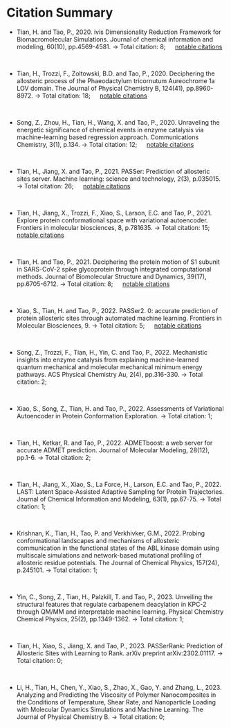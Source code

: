 # Citation Summary

- Tian, H. and Tao, P., 2020. ivis Dimensionality Reduction Framework for Biomacromolecular Simulations. Journal of chemical information and modeling, 60(10), pp.4569-4581.
-> Total citation: 8; &emsp; [notable citations](details/ivis-jcim.md)
<br>

- Tian, H., Trozzi, F., Zoltowski, B.D. and Tao, P., 2020. Deciphering the allosteric process of the Phaeodactylum tricornutum Aureochrome 1a LOV domain. The Journal of Physical Chemistry B, 124(41), pp.8960-8972. 
-> Total citation: 18; &emsp; [notable citations](details/ptau1a-jpcb.md)
<br>

- Song, Z., Zhou, H., Tian, H., Wang, X. and Tao, P., 2020. Unraveling the energetic significance of chemical events in enzyme catalysis via machine-learning based regression approach. Communications Chemistry, 3(1), p.134.
-> Total citation: 12; &emsp; [notable citations](details/enzyme-comm.md)
<br>

- Tian, H., Jiang, X. and Tao, P., 2021. PASSer: Prediction of allosteric sites server. Machine learning: science and technology, 2(3), p.035015.
-> Total citation: 26; &emsp; [notable citations](details/passer-mlst.md)
<br>

- Tian, H., Jiang, X., Trozzi, F., Xiao, S., Larson, E.C. and Tao, P., 2021. Explore protein conformational space with variational autoencoder. Frontiers in molecular biosciences, 8, p.781635.
-> Total citation: 15; &emsp; [notable citations](details/vae-frontier.md)
<br>

- Tian, H. and Tao, P., 2021. Deciphering the protein motion of S1 subunit in SARS-CoV-2 spike glycoprotein through integrated computational methods. Journal of Biomolecular Structure and Dynamics, 39(17), pp.6705-6712.
-> Total citation: 8; &emsp; [notable citations](details/covid-jbsd.md)
<br>

- Xiao, S., Tian, H. and Tao, P., 2022. PASSer2. 0: accurate prediction of protein allosteric sites through automated machine learning. Frontiers in Molecular Biosciences, 9.
-> Total citation: 5; &emsp; [notable citations](details/passer2-frontier.md)
<br>

- Song, Z., Trozzi, F., Tian, H., Yin, C. and Tao, P., 2022. Mechanistic insights into enzyme catalysis from explaining machine-learned quantum mechanical and molecular mechanical minimum energy pathways. ACS Physical Chemistry Au, 2(4), pp.316-330.
-> Total citation: 2;
<br>

- Xiao, S., Song, Z., Tian, H. and Tao, P., 2022. Assessments of Variational Autoencoder in Protein Conformation Exploration.
-> Total citation: 1;
<br>

- Tian, H., Ketkar, R. and Tao, P., 2022. ADMETboost: a web server for accurate ADMET prediction. Journal of Molecular Modeling, 28(12), pp.1-6.
-> Total citation: 2;
<br>

- Tian, H., Jiang, X., Xiao, S., La Force, H., Larson, E.C. and Tao, P., 2022. LAST: Latent Space-Assisted Adaptive Sampling for Protein Trajectories. Journal of Chemical Information and Modeling, 63(1), pp.67-75.
-> Total citation: 1;
<br>

- Krishnan, K., Tian, H., Tao, P. and Verkhivker, G.M., 2022. Probing conformational landscapes and mechanisms of allosteric communication in the functional states of the ABL kinase domain using multiscale simulations and network-based mutational profiling of allosteric residue potentials. The Journal of Chemical Physics, 157(24), p.245101.
-> Total citation: 1;
<br>

- Yin, C., Song, Z., Tian, H., Palzkill, T. and Tao, P., 2023. Unveiling the structural features that regulate carbapenem deacylation in KPC-2 through QM/MM and interpretable machine learning. Physical Chemistry Chemical Physics, 25(2), pp.1349-1362.
-> Total citation: 1;
<br>

- Tian, H., Xiao, S., Jiang, X. and Tao, P., 2023. PASSerRank: Prediction of Allosteric Sites with Learning to Rank. arXiv preprint arXiv:2302.01117.
-> Total citation: 0;
<br>

- Li, H., Tian, H., Chen, Y., Xiao, S., Zhao, X., Gao, Y. and Zhang, L., 2023. Analyzing and Predicting the Viscosity of Polymer Nanocomposites in the Conditions of Temperature, Shear Rate, and Nanoparticle Loading with Molecular Dynamics Simulations and Machine Learning. The Journal of Physical Chemistry B.
-> Total citation: 0;
<br>
